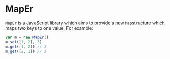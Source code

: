 # MapEr

`MapEr` is a JavaScript library which aims to provide a new `Map`structure which maps two keys to one value. For example:

```javascript
var m = new MapEr()
m.set([1, 2], 3)
m.get([1, 2]) // 3
m.get([2, 1]) // 3
```

